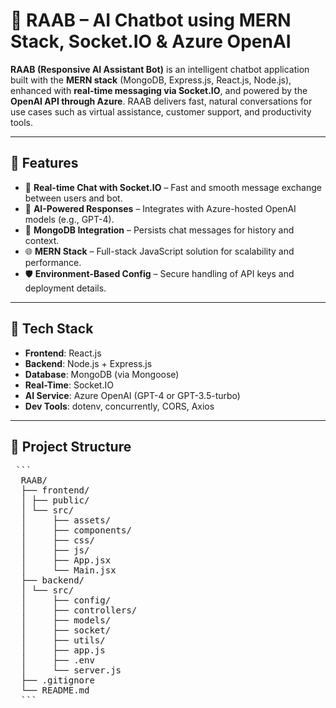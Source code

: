 # 🤖 RAAB – AI Chatbot using MERN Stack, Socket.IO & Azure OpenAI

**RAAB (Responsive AI Assistant Bot)** is an intelligent chatbot application built with the **MERN stack** (MongoDB, Express.js, React.js, Node.js), enhanced with **real-time messaging via Socket.IO**, and powered by the **OpenAI API through Azure**. RAAB delivers fast, natural conversations for use cases such as virtual assistance, customer support, and productivity tools.

---

## 🚀 Features

- 💬 **Real-time Chat with Socket.IO** – Fast and smooth message exchange between users and bot.
- 🧠 **AI-Powered Responses** – Integrates with Azure-hosted OpenAI models (e.g., GPT-4).
- 💾 **MongoDB Integration** – Persists chat messages for history and context.
- 🌐 **MERN Stack** – Full-stack JavaScript solution for scalability and performance.
- 🛡️ **Environment-Based Config** – Secure handling of API keys and deployment details.

---

## 🧱 Tech Stack

- **Frontend**: React.js  
- **Backend**: Node.js + Express.js  
- **Database**: MongoDB (via Mongoose)  
- **Real-Time**: Socket.IO  
- **AI Service**: Azure OpenAI (GPT-4 or GPT-3.5-turbo)  
- **Dev Tools**: dotenv, concurrently, CORS, Axios

---

## 📁 Project Structure

<pre> ``` 
  RAAB/ 
  ├── frontend/ 
  │ ├── public/ 
  │ └── src/ 
  │     ├── assets/ 
  │     ├── components/ 
  │     ├── css/ 
  │     ├── js/ 
  │     ├── App.jsx
  │     └── Main.jsx
  ├── backend/ 
  │ └── src/ 
  │     ├── config/ 
  │     ├── controllers/ 
  │     ├── models/ 
  │     ├── socket/ 
  │     ├── utils/ 
  │     ├── app.js
  │     ├── .env 
  │     └── server.js
  ├── .gitignore
  └── README.md
  ``` </pre>
